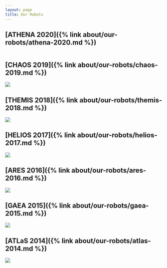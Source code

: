 ```yaml
---
layout: page
title: Our Robots
---
```


## [ATHENA 2020]({% link about/our-robots/athena-2020.md %})
<img src=""/>

## [CHAOS 2019]({% link about/our-robots/chaos-2019.md %})
<img src="{% link assets/images/2019/chaos.jpg %}"/>

## [THEMIS 2018]({% link about/our-robots/themis-2018.md %})
<img src="{% link assets/images/2018/themis.jpg %}"/>

## [HELIOS 2017]({% link about/our-robots/helios-2017.md %})
<img src="{% link assets/images/2017/helios.jpg %}"/>

## [ARES 2016]({% link about/our-robots/ares-2016.md %})
<img src="{% link assets/images/2016/ares.jpg %}"/>

## [GAEA 2015]({% link about/our-robots/gaea-2015.md %})
<img src="{% link assets/images/2015/gaea.jpg %}"/>

## [ATLaS 2014]({% link about/our-robots/atlas-2014.md %})
<img src="{% link assets/images/2014/atlas.jpg %}"/>
